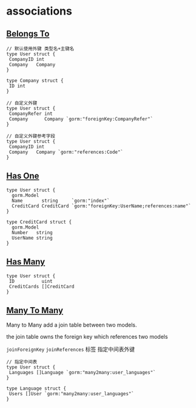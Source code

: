 # associations

## [Belongs To](https://gorm.io/docs/belongs_to.html)

```golang
// 默认使用外键 类型名+主键名
type User struct {
 CompanyID int
 Company   Company
}

type Company struct {
 ID int
}
```

```golang
// 自定义外键
type User struct {
 CompanyRefer int
 Company      Company `gorm:"foreignKey:CompanyRefer"`
}
```

```golang
// 自定义外键参考字段
type User struct {
 CompanyID int
 Company   Company `gorm:"references:Code"`
}
```

## [Has One](https://gorm.io/docs/has_one.html)

```golang
type User struct {
  gorm.Model
  Name       string     `gorm:"index"`
  CreditCard CreditCard `gorm:"foreignKey:UserName;references:name"`
}

type CreditCard struct {
  gorm.Model
  Number   string
  UserName string
}
```

## [Has Many](https://gorm.io/docs/has_many.html)

```golang
type User struct {
 ID          uint
 CreditCards []CreditCard
}
```

## [Many To Many](https://gorm.io/docs/many_to_many.html)

Many to Many add a join table between two models.

the join table owns the foreign key which references two models

`joinForeignKey` `joinReferences` 标签 指定中间表外键

```golang
// 指定中间表
type User struct {
 Languages []Language `gorm:"many2many:user_languages"`
}

type Language struct {
 Users []User `gorm:"many2many:user_languages"`
}
```
